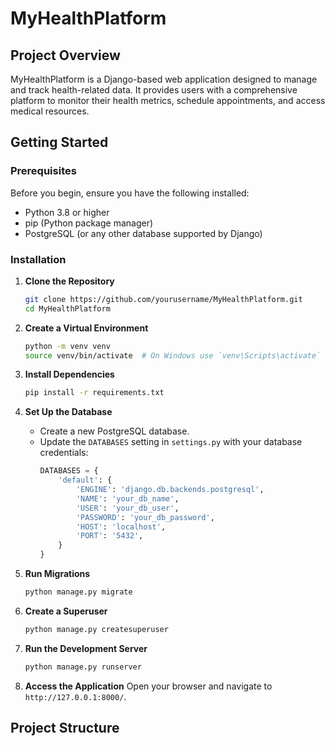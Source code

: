 # MyHealthPlatform

## Project Overview
MyHealthPlatform is a Django-based web application designed to manage and track health-related data. It provides users with a comprehensive platform to monitor their health metrics, schedule appointments, and access medical resources.

## Getting Started

### Prerequisites
Before you begin, ensure you have the following installed:
- Python 3.8 or higher
- pip (Python package manager)
- PostgreSQL (or any other database supported by Django)

### Installation

1. **Clone the Repository**
   ```bash
   git clone https://github.com/yourusername/MyHealthPlatform.git
   cd MyHealthPlatform
   ```

2. **Create a Virtual Environment**
   ```bash
   python -m venv venv
   source venv/bin/activate  # On Windows use `venv\Scripts\activate`
   ```

3. **Install Dependencies**
   ```bash
   pip install -r requirements.txt
   ```

4. **Set Up the Database**
   - Create a new PostgreSQL database.
   - Update the `DATABASES` setting in `settings.py` with your database credentials:
     ```python
     DATABASES = {
         'default': {
             'ENGINE': 'django.db.backends.postgresql',
             'NAME': 'your_db_name',
             'USER': 'your_db_user',
             'PASSWORD': 'your_db_password',
             'HOST': 'localhost',
             'PORT': '5432',
         }
     }
     ```

5. **Run Migrations**
   ```bash
   python manage.py migrate
   ```

6. **Create a Superuser**
   ```bash
   python manage.py createsuperuser
   ```

7. **Run the Development Server**
   ```bash
   python manage.py runserver
   ```

8. **Access the Application**
   Open your browser and navigate to `http://127.0.0.1:8000/`.

## Project Structure
